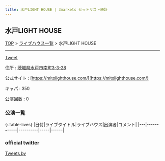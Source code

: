 ```yaml
---
title: 水戸LIGHT HOUSE | 3markets セットリスト統計
---
```

## 水戸LIGHT HOUSE

[TOP](/setlist/) > [ライブハウス一覧](livehouses.html) > 水戸LIGHT HOUSE

___

<a href="https://twitter.com/share?ref_src=twsrc%5Etfw" data-text="3markets[ ]セットリスト > 水戸LIGHT HOUSE" class="twitter-share-button" data-via="3markets" data-hashtags="3markets" data-related="3markets" data-show-count="false">Tweet</a>

住所
:    <a href="https://www.google.co.jp/maps/search/%E8%8C%A8%E5%9F%8E%E7%9C%8C%E6%B0%B4%E6%88%B8%E5%B8%82%E5%8D%97%E7%94%BA3-3-28" rel="noopener noreferrer" target="_blank">茨城県水戸市南町3-3-28</a>

公式サイト
:    [https://mitolighthouse.com/](https://mitolighthouse.com/)

キャパ
:    350

公演回数
: 0



### 公演一覧

{:.table-lives}
|日付|ライブタイトル|ライブハウス|出演者|コメント|
|---|------------|----------|-----|------|




### official twitter

<a class="twitter-timeline" href="https://twitter.com/?ref_src=twsrc%5Etfw">Tweets by </a> <script async src="https://platform.twitter.com/widgets.js" charset="utf-8"></script>


<script async src="https://platform.twitter.com/widgets.js" charset="utf-8"></script>